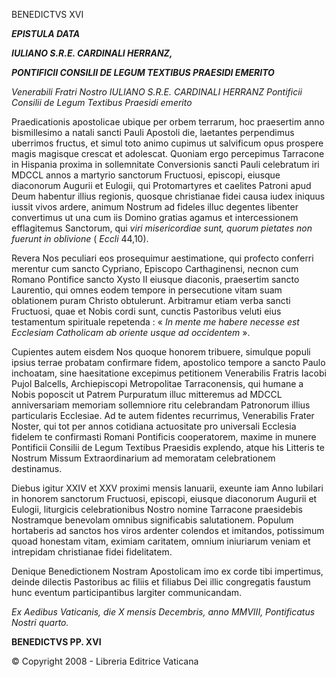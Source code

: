 BENEDICTVS XVI

***EPISTULA DATA***

***IULIANO S.R.E. CARDINALI HERRANZ,***

***PONTIFICII CONSILII DE LEGUM TEXTIBUS PRAESIDI EMERITO***

*Venerabili Fratri Nostro IULIANO S.R.E. CARDINALI HERRANZ Pontificii Consilii de Legum Textibus Praesidi emerito*

Praedicationis apostolicae ubique per orbem terrarum, hoc praesertim anno bismillesimo a natali sancti Pauli Apostoli die, laetantes perpendimus uberrimos fructus, et simul toto animo cupimus ut salvificum opus prospere magis magisque crescat et adolescat. Quoniam ergo percepimus Tarracone in Hispania proxima in sollemnitate Conversionis sancti Pauli celebratum iri MDCCL annos a martyrio sanctorum Fructuosi, episcopi, eiusque diaconorum Augurii et Eulogii, qui Protomartyres et caelites Patroni apud Deum habentur illius regionis, quosque christianae fidei causa iudex iniquus iussit vivos ardere, animum Nostrum ad fideles illuc degentes libenter convertimus ut una cum iis Domino gratias agamus et intercessionem efflagitemus Sanctorum, qui *viri misericordiae sunt, quorum pietates non fuerunt in oblivione* ( *Eccli* 44,10).

Revera Nos peculiari eos prosequimur aestimatione, qui profecto conferri merentur cum sancto Cypriano, Episcopo Carthaginensi, necnon cum Romano Pontifice sancto Xysto II eiusque diaconis, praesertim sancto Laurentio, qui omnes eodem tempore in persecutione vitam suam oblationem puram Christo obtulerunt. Arbitramur etiam verba sancti Fructuosi, quae et Nobis cordi sunt, cunctis Pastoribus veluti eius testamentum spirituale repetenda : « *In mente me habere necesse est Ecclesiam Catholicam ab oriente usque ad occidentem* ».

Cupientes autem eisdem Nos quoque honorem tribuere, simulque populi ipsius terrae probatam confirmare fidem, apostolico tempore a sancto Paulo inchoatam, sine haesitatione excepimus petitionem Venerabilis Fratris Iacobi Pujol Balcells, Archiepiscopi Metropolitae Tarraconensis, qui humane a Nobis poposcit ut Patrem Purpuratum illuc mitteremus ad MDCCL anniversariam memoriam sollemniore ritu celebrandam Patronorum illius particularis Ecclesiae. Ad te autem fidentes recurrimus, Venerabilis Frater Noster, qui tot per annos cotidiana actuositate pro universali Ecclesia fidelem te confirmasti Romani Pontificis cooperatorem, maxime in munere Pontificii Consilii de Legum Textibus Praesidis explendo, atque his Litteris te Nostrum Missum Extraordinarium ad memoratam celebrationem destinamus.

Diebus igitur XXIV et XXV proximi mensis Ianuarii, exeunte iam Anno Iubilari in honorem sanctorum Fructuosi, episcopi, eiusque diaconorum Augurii et Eulogii, liturgicis celebrationibus Nostro nomine Tarracone praesidebis Nostramque benevolam omnibus significabis salutationem. Populum hortaberis ad sanctos hos viros ardenter colendos et imitandos, potissimum quoad honestam vitam, eximiam caritatem, omnium iniuriarum veniam et intrepidam christianae fidei fidelitatem.

Denique Benedictionem Nostram Apostolicam imo ex corde tibi impertimus, deinde dilectis Pastoribus ac filiis et filiabus Dei illic congregatis faustum hunc eventum participantibus largiter communicandam.

*Ex Aedibus Vaticanis, die X mensis Decembris, anno MMVIII, Pontificatus Nostri quarto.*

**BENEDICTVS PP. XVI**

© Copyright 2008 - Libreria Editrice Vaticana